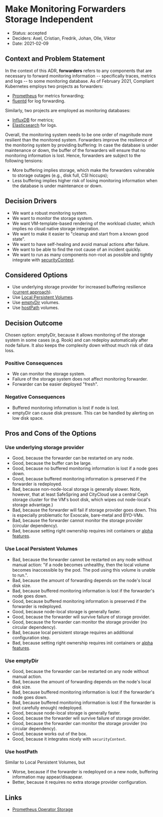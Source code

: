 # Make Monitoring Forwarders Storage Independent

* Status: accepted
* Deciders: Axel, Cristian, Fredrik, Johan, Olle, Viktor
* Date: 2021-02-09

## Context and Problem Statement

In the context of this ADR, **forwarders** refers to any components that are necessary to forward monitoring information -- specifically traces, metrics and logs -- to some monitoring database. As of February 2021, Compliant Kubernetes employs two projects as forwarders:

* [Prometheus](https://prometheus.io/) for metrics forwarding;
* [fluentd](https://www.fluentd.org/) for log forwarding.

Similarly, two projects are employed as monitoring databases:

* [InfluxDB](https://www.influxdata.com/) for metrics;
* [Elasticsearch](https://opendistro.github.io/for-elasticsearch/) for logs.

Overall, the monitoring system needs to be one order of magnitude more resilient than the monitored system. Forwarders improve the resilience of the monitoring system by providing buffering: In case the database is under maintenance or down, the buffer of the forwarders will ensure that no monitoring information is lost.
Hence, forwarders are subject to the following tensions:

* More buffering implies storage, which make the forwarders vulnerable to storage outages (e.g., disk full, CSI hiccups);
* Less buffering implies higher risk of losing monitoring information when the database is under maintenance or down.

## Decision Drivers

* We want a robust monitoring system.
* We want to monitor the storage system.
* We want VM-template-based rendering of the workload cluster, which implies no cloud native storage integration.
* We want to make it easier to "cleanup and start from a known good state".
* We want to have self-healing and avoid manual actions after failure.
* We want to be able to find the root cause of an incident quickly.
* We want to run as many components non-root as possible and tightly integrate with [securityContext](https://kubernetes.io/docs/tasks/configure-pod-container/security-context/#configure-volume-permission-and-ownership-change-policy-for-pods).

## Considered Options

* Use underlying storage provider for increased buffering resilience ([current approach](https://github.com/elastisys/compliantkubernetes-apps/blob/v0.9.0/helmfile/values/kube-prometheus-stack-wc.yaml.gotmpl#L100)).
* Use [Local Persistent Volumes](https://kubernetes.io/blog/2018/04/13/local-persistent-volumes-beta/).
* Use [emptyDir](https://kubernetes.io/docs/concepts/storage/volumes/#emptydir) volumes.
* Use [hostPath](https://kubernetes.io/docs/concepts/storage/volumes/#hostpath) volumes.

## Decision Outcome

Chosen option: emptyDir, because it allows monitoring of the storage system in some cases (e.g. Rook) and can redeploy automatically after node failure. It also keeps the complexity down without much risk of data loss.

### Positive Consequences

* We can monitor the storage system.
* Failure of the storage system does not affect monitoring forwarder.
* Forwarder can be easier deployed "fresh".

### Negative Consequences

* Buffered monitoring information is lost if node is lost.
* emptyDir can cause disk pressure. This can be handled by alerting on low disk space.

## Pros and Cons of the Options

### Use underlying storage provider

* Good, because the forwarder can be restarted on any node.
* Good, because the buffer can be large.
* Good, because no buffered monitoring information is lost if a node goes down.
* Good, because buffered monitoring information is preserved if the forwarder is redeployed.
* Bad, because non-node-local storage is generally slower. Note, however, that at least SafeSpring and CityCloud use a central Ceph storage cluster for the VM's boot disk, which wipes out node-local's storage advantage.)
* Bad, because the forwarder will fail if storage provider goes down. This is especially problematic for Exoscale, bare-metal and BYO-VMs.
* Bad, because the forwarder cannot monitor the storage provider (circular dependency).
* Bad, because setting right ownership requires init containers or [alpha features](https://kubernetes.io/docs/tasks/configure-pod-container/security-context/#configure-volume-permission-and-ownership-change-policy-for-pods).

### Use Local Persistent Volumes

* Bad, because the forwarder cannot be restarted on any node without manual action: "if a node becomes unhealthy, then the local volume becomes inaccessible by the pod. The pod using this volume is unable to run.".
* Bad, because the amount of forwarding depends on the node's local disk size.
* Bad, because buffered monitoring information is lost if the forwarder's node goes down.
* Good, because buffered monitoring information is preserved if the forwarder is redeployed.
* Good, because node-local storage is generally faster.
* Good, because the forwarder will survive failure of storage provider.
* Good, because the forwarder can monitor the storage provider (no circular dependency).
* Bad, because local persistent storage requires an additional configuration step.
* Bad, because setting right ownership requires init containers or [alpha features](https://kubernetes.io/docs/tasks/configure-pod-container/security-context/#configure-volume-permission-and-ownership-change-policy-for-pods).

### Use emptyDir

* Good, because the forwarder can be restarted on any node without manual action.
* Bad, because the amount of forwarding depends on the node's local disk size.
* Bad, because buffered monitoring information is lost if the forwarder's node goes down.
* Bad, because buffered monitoring information is lost if the forwarder is (not carefully enough) redeployed.
* Good, because node-local storage is generally faster.
* Good, because the forwarder will survive failure of storage provider.
* Good, because the forwarder can monitor the storage provider (no circular dependency).
* Good, because works out of the box.
* Good, because it integrates nicely with `securityContext`.

### Use hostPath

Similar to Local Persistent Volumes, but

* Worse, because if the forwarder is redeployed on a new node, buffering information may appear/disappear.
* Better, because it requires no extra storage provider configuration.

## Links

* [Prometheus Operator Storage](https://github.com/prometheus-operator/prometheus-operator/blob/master/Documentation/user-guides/storage.md)
